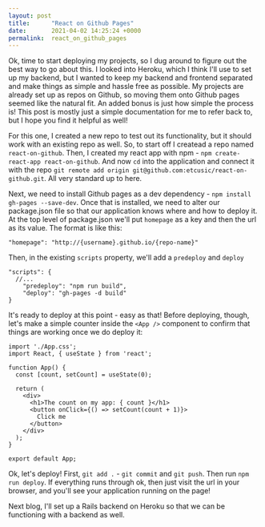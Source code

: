```yaml
---
layout: post
title:      "React on Github Pages"
date:       2021-04-02 14:25:24 +0000
permalink:  react_on_github_pages
---
```



Ok, time to start deploying my projects, so I dug around to figure out the best way to go about this. I looked into Heroku, which I think I'll use to set up my backend, but I wanted to keep my backend and frontend separated and make things as simple and hassle free as possible. My projects are already set up as repos on Github, so moving them onto Github pages seemed like the natural fit. An added bonus is just how simple the process is! This post is mostly just a simple documentation for me to refer back to, but I hope you find it helpful as well!

For this one, I created a new repo to test out its functionality, but it should work with an existing repo as well. So, to start off I createad a repo named `react-on-github`. Then, I created my react app with npm - `npm create-react-app react-on-github`. And now `cd` into the application and connect it with the repo `git remote add origin git@github.com:etcusic/react-on-github.git`. All very standard up to here. 

Next, we need to install Github pages as a dev dependency - `npm install gh-pages --save-dev`. Once that is installed, we need to alter our package.json file so that our application knows where and how to deploy it. At the top level of package.json we'll put `homepage` as a key and then the url as its value. The format is like this:
```
"homepage": "http://{username}.github.io/{repo-name}"
``` 
Then, in the existing `scripts` property, we'll add a `predeploy` and `deploy` 
```
"scripts": {
  //...
	"predeploy": "npm run build",
	"deploy": "gh-pages -d build"
}
```
It's ready to deploy at this point - easy as that! Before deploying, though, let's make a simple counter inside the `<App />` component to confirm that things are working once we do deploy it:
```
import './App.css';
import React, { useState } from 'react';

function App() {
  const [count, setCount] = useState(0);

  return (
    <div>
      <h1>The count on my app: { count }</h1> 
      <button onClick={() => setCount(count + 1)}>
        Click me
      </button>
    </div>
  );
}

export default App;
```
Ok, let's deploy! First, `git add .` - `git commit` and `git push`. Then run `npm run deploy`. If everything runs through ok, then just visit the url in your browser, and you'll see your application running on the page!

Next blog, I'll set up a Rails backend on Heroku so that we can be functioning with a backend as well.

